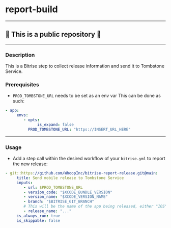 # report-build

---

## 🔴 This is a public repository 🔴

---
### Description
This is a Bitrise step to collect release information and send it to Tombstone Service.

### Prerequisites
- `PROD_TOMBSTONE_URL` needs to be set as an env var
This can be done as such:
```yaml
- app:
     envs:
        - opts:
              is_expand: false
          PROD_TOMBSTONE_URL: "https://INSERT_URL_HERE"
```
---
### Usage
- Add a step call within the desired workflow of your `bitrise.yml` to report the new release:
```yaml
- git::https://github.com/WhoopInc/bitrise-report-release.git@main:
     title: Send mobile release to Tombstone Service
     inputs:
        - url: $PROD_TOMBSTONE_URL
        - version_code: "$XCODE_BUNDLE_VERSION"
        - version_name: "$XCODE_VERSION_NAME"
        - branch: "$BITRISE_GIT_BRANCH"
        # This will be the name of the app being released, either "IOS" or "Android".
        - release_name: "..."
     is_always_run: true
     is_skippable: false
```
